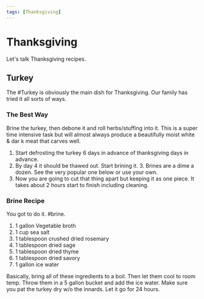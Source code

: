 ```yaml
---
tags: [Thanksgiving]
---
```


# Thanksgiving

Let's talk Thanksgiving recipes. 


## Turkey 

The #Turkey is obviously the main dish for Thanksgiving. Our family has tried it all sorts of ways. 

### The Best Way

Brine the turkey, then debone it and roll herbs/stuffing into it. This is a super time intensive task but will almost always produce a beautifully moist white & dar
k meat that carves well. 

1. Start defrosting the turkey 6 days in advance of thanksgiving days in advance.
2. By day 4 it should be thawed out. Start brining it. 
    3. Brines are a dime a dozen. See the very popular one below or use your own. 
4. Now you are going to cut that thing apart but keeping it as one piece. It takes about 2 hours start to finish including cleaning. 


### Brine Recipe 

You got to do it. #brine. 

1. 1 gallon Vegetable broth
2. 1 cup sea salt
3. 1 tablespoon crushed dried rosemary
4. 1 tablespoon dried sage
5. 1 tablespoon dried thyme
6. 1 tablespoon dried savory
7. 1 gallon ice water

Basically, bring all of these ingredients to a boil. Then let them cool to room temp. Throw them in a 5 gallon bucket and add the ice water. Make sure you pat the turkey dry w/o the innards. Let it go for 24 hours. 